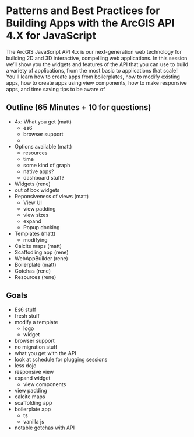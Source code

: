 
# Patterns and Best Practices for Building Apps with the ArcGIS API 4.X for JavaScript

The ArcGIS JavaScript API 4.x is our next-generation web technology for building 2D and 3D interactive, compelling web applications. In this session we’ll show you the widgets and features of the API that you can use to build a variety of applications, from the most basic to applications that scale! You'll learn how to create apps from boilerplates, how to modify existing apps, how to create apps using view components, how to make responsive apps, and time saving tips to be aware of

## Outline (65 Minutes + 10 for questions)

- 4x: What you get (matt)
  - es6
  - browser support
  -
- Options available (matt)
  - resources
  - time
  - some kind of graph
  - native apps?
  - dashboard stuff?
- Widgets (rene)
 - out of box widgets
- Reponsiveness of views (matt)
  - View UI
  - view padding
  - view sizes
  - expand
  - Popup docking
- Templates (matt)
  - modifying
- Calcite maps (matt)
- Scaffodling app (rene)
- WebAppBuilder (rene)
- Boilerplate (matt)
- Gotchas (rene)
- Resources (rene)

## Goals
- Es6 stuff
- fresh stuff
- modify a template
  - logo
  - widget
- browser support
- no migration stuff
- what you get with the API
- look at schedule for plugging sessions
- less dojo
- responsive view
- expand widget
  - view components
- view padding
- calcite maps
- scaffolding app
- boilerplate app
  - ts
  - vanilla js
- notable gotchas with API